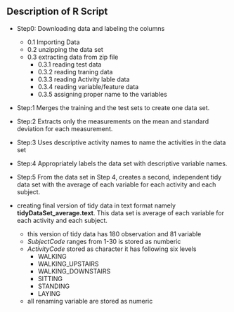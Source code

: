 ## Description of R Script 

* Step0: Downloading data and labeling the columns
    + 0.1 Importing Data
    + 0.2 unzipping the data set
    + 0.3 extracting data from zip file
        + 0.3.1 reading test data
        + 0.3.2 reading traning data
        + 0.3.3 reading Activity lable data
        + 0.3.4 reading variable/feature  data
        + 0.3.5 assigning proper name to the variables 

* Step:1 Merges the training and the test sets to create one data set.
* Step:2 Extracts only the measurements on the mean and standard deviation for each measurement.
* Step:3 Uses descriptive activity names to name the activities in the data set
* Step:4 Appropriately labels the data set with descriptive variable names.
* Step:5 From the data set in Step 4, creates a second, independent tidy data set with the average of each variable for each activity and each subject.

*  creating final version of tidy data in text format namely **tidyDataSet_average.text**. This data set is  average of each variable for each activity and each subject. 
    + this version of tidy data has 180 observation and 81 variable
    + *SubjectCode*  ranges from 1-30 is stored as numberic
    + *ActivityCode* stored as character it has following six levels
        + WALKING
        + WALKING_UPSTAIRS
        + WALKING_DOWNSTAIRS
        + SITTING
        + STANDING
        + LAYING
    + all renaming variable are stored as numeric
    
    
    
    
    
    
 
